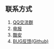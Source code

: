 ## 联系方式
1. [QQ交流群](https://jq.qq.com/?_wv=1027&k=KQeQjgsv)
2. [电报](https://t.me/MIUIStatusBatLyric)
3. [酷安](https://www.coolapk.com/apk/miui.statusbar.lyric)
4. [BUG反馈(Github)](https://github.com/xiaowine/miui.statusbar.lyric/issues/new)
